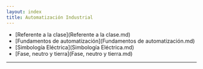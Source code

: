 ```yaml
---
layout: index
title: Automatización Industrial
---
```


* [Referente a la clase](Referente a la clase.md)
* [Fundamentos de automatización](Fundamentos de automatización.md)
* [Simbología Eléctrica](Simbología Eléctrica.md)
* [Fase, neutro y tierra](Fase, neutro y tierra.md)

-------------------------------------------
